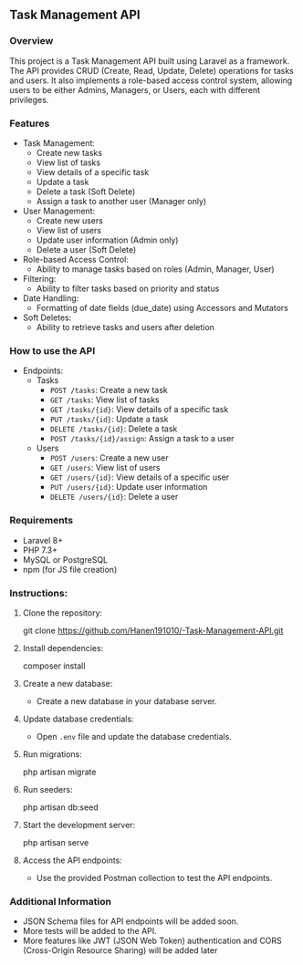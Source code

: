 ## Task Management API

### Overview

This project is a Task Management API built using Laravel as a framework. The API provides CRUD (Create, Read, Update, Delete) operations for tasks and users. It also implements a role-based access control system, allowing users to be either Admins, Managers, or Users, each with different privileges.

### Features

* Task Management:
    * Create new tasks
    * View list of tasks
    * View details of a specific task
    * Update a task
    * Delete a task (Soft Delete)
    * Assign a task to another user (Manager only)
* User Management:
    * Create new users
    * View list of users
    * Update user information (Admin only)
    * Delete a user (Soft Delete)
* Role-based Access Control:
    * Ability to manage tasks based on roles (Admin, Manager, User)
* Filtering:
    * Ability to filter tasks based on priority and status
* Date Handling:
    * Formatting of date fields (due_date) using Accessors and Mutators
* Soft Deletes:
    * Ability to retrieve tasks and users after deletion

### How to use the API

* Endpoints:
    * Tasks
        * `POST /tasks`: Create a new task
        * `GET /tasks`: View list of tasks
        * `GET /tasks/{id}`: View details of a specific task
        * `PUT /tasks/{id}`: Update a task
        * `DELETE /tasks/{id}`: Delete a task
        * `POST /tasks/{id}/assign`: Assign a task to a user
    * Users
        * `POST /users`: Create a new user
        * `GET /users`: View list of users
        * `GET /users/{id}`: View details of a specific user
        * `PUT /users/{id}`: Update user information
        * `DELETE /users/{id}`: Delete a user

### Requirements

* Laravel 8+
* PHP 7.3+
* MySQL or PostgreSQL
* npm (for JS file creation)

### Instructions:

1. Clone the repository:
    
    git clone https://github.com/Hanen191010/-Task-Management-API.git
    
2. Install dependencies:
    
    composer install
    
3. Create a new database:
    * Create a new database in your database server.
4. Update database credentials:
    * Open `.env` file and update the database credentials.
5. Run migrations:
    
    php artisan migrate
    
6. Run seeders:
    
    php artisan db:seed
    
7. Start the development server:
    
    php artisan serve
    
8. Access the API endpoints:
    * Use the provided Postman collection to test the API endpoints.


### Additional Information

* JSON Schema files for API endpoints will be added soon.
* More tests will be added to the API.
* More features like JWT (JSON Web Token) authentication and CORS (Cross-Origin Resource Sharing) will be added later